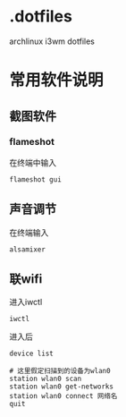 # .dotfiles
archlinux i3wm dotfiles

# 常用软件说明

## 截图软件
### flameshot
在终端中输入
```
flameshot gui
```

## 声音调节
在终端输入
```
alsamixer
```

## 联wifi
进入iwctl
```
iwctl
```
进入后
```
device list

# 这里假定扫描到的设备为wlan0
station wlan0 scan
station wlan0 get-networks
station wlan0 connect 网络名
quit
```
